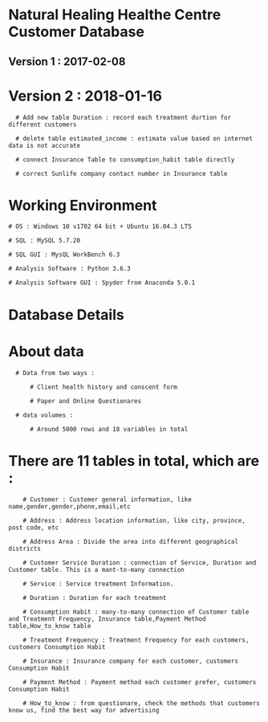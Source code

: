 # Natural Healing Healthe Centre Customer Database

  ## Version 1 : 2017-02-08

  # Version 2 : 2018-01-16

      # Add new table Duration : record each treatment durtion for different customers

      # delete table estimated_income : estimate value based on internet data is not accurate

      # connect Insurance Table to consumption_habit table directly

      # correct Sunlife company contact number in Insurance table

  # Working Environment

    # OS : Windows 10 v1702 64 bit + Ubuntu 16.04.3 LTS

    # SQL : MySQL 5.7.20

    # SQL GUI : MysQL WorkBench 6.3

    # Analysis Software : Python 3.6.3

    # Analysis Software GUI : Spyder from Anaconda 5.0.1


# Database Details

  # About data

      # Data from two ways :

          # Client health history and conscent form

          # Paper and Online Questionares

      # data volumes :

          # Around 5000 rows and 18 variables in total


  # There are 11 tables in total, which are :

        # Customer : Customer general information, like name,gender,gender,phone,email,etc

        # Address : Address location information, like city, province, post code, etc

        # Address Area : Divide the area into different geographical districts

        # Customer Service Duration : connection of Service, Duration and Customer table. This is a mant-to-many connection

        # Service : Service treatment Information.

        # Duration : Duration for each treatment

        # Consumption Habit : many-to-many connection of Customer table and Treatment Frequency, Insurance table,Payment Method table,How_to_know table

        # Treatment Frequency : Treatment Frequency for each customers, customers Consumption Habit

        # Insurance : Insurance company for each customer, customers Consumption Habit

        # Payment Method : Payment method each customer prefer, customers Consumption Habit

        # How_to_know : from questionare, check the methods that customers know us, find the best way for advertising
